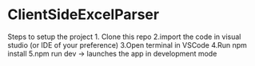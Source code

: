 # ClientSideExcelParser
Steps to setup the project
      1. Clone this repo
      2.import the code in visual studio (or IDE of your preference)
      3.Open terminal in VSCode
      4.Run npm install
      5.npm run dev -> launches the app in development mode

